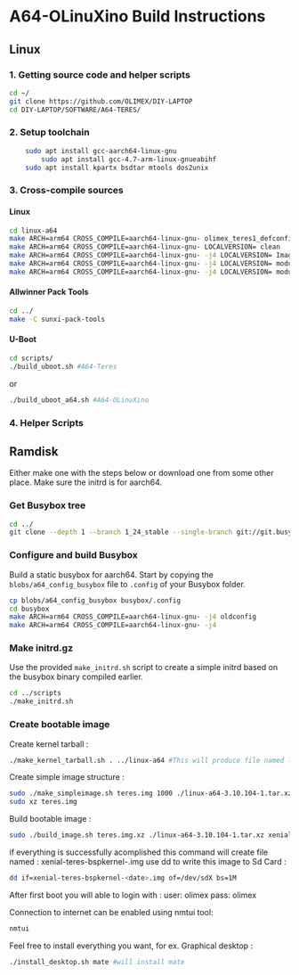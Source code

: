 # A64-OLinuXino Build Instructions

## Linux

### 1. Getting source code and helper scripts
	
```bash
cd ~/
git clone https://github.com/OLIMEX/DIY-LAPTOP
cd DIY-LAPTOP/SOFTWARE/A64-TERES/
```
### 2. Setup toolchain
```bash
	sudo apt install gcc-aarch64-linux-gnu
        sudo apt install gcc-4.7-arm-linux-gnueabihf
	sudo apt install kpartx bsdtar mtools dos2unix
```

### 3. Cross-compile sources

#### Linux
```bash
cd linux-a64
make ARCH=arm64 CROSS_COMPILE=aarch64-linux-gnu- olimex_teres1_defconfig
make ARCH=arm64 CROSS_COMPILE=aarch64-linux-gnu- LOCALVERSION= clean
make ARCH=arm64 CROSS_COMPILE=aarch64-linux-gnu- -j4 LOCALVERSION= Image
make ARCH=arm64 CROSS_COMPILE=aarch64-linux-gnu- -j4 LOCALVERSION= modules
make ARCH=arm64 CROSS_COMPILE=aarch64-linux-gnu- -j4 LOCALVERSION= modules_install  INSTALL_MOD_PATH=out INSTALL_MOD_STRIP=1
```
#### Allwinner Pack Tools 
```bash
cd ../
make -C sunxi-pack-tools
```
#### U-Boot
```bash
cd scripts/
./build_uboot.sh #A64-Teres
```
or 
```bash
./build_uboot_a64.sh #A64-OLinuXino
```
### 4. Helper Scripts
## Ramdisk

Either make one with the steps below or download one from some other place.
Make sure the initrd is for aarch64.

### Get Busybox tree

```bash
cd ../
git clone --depth 1 --branch 1_24_stable --single-branch git://git.busybox.net/busybox busybox
```

### Configure and build Busybox

Build a static busybox for aarch64. Start by copying the `blobs/a64_config_busybox`
file to `.config` of your Busybox folder.

```bash
cp blobs/a64_config_busybox busybox/.config
cd busybox 
make ARCH=arm64 CROSS_COMPILE=aarch64-linux-gnu- -j4 oldconfig
make ARCH=arm64 CROSS_COMPILE=aarch64-linux-gnu- -j4
```

### Make initrd.gz

Use the provided `make_initrd.sh` script to create a simple initrd based on
the busybox binary compiled earlier.

```bash
cd ../scripts
./make_initrd.sh
```
### Create bootable image

Create kernel tarball :
```bash 
./make_kernel_tarball.sh . ../linux-a64 #This will produce file named linux-a64-xx.yy.zz.tar.xz 
```

Create simple image structure :
```bash
sudo ./make_simpleimage.sh teres.img 1000 ./linux-a64-3.10.104-1.tar.xz 
sudo xz teres.img
```

Build bootable image :
```bash
sudo ./build_image.sh teres.img.xz ./linux-a64-3.10.104-1.tar.xz xenial
```

if everything is successfully acomplished this command will create file named :
xenial-teres-bspkernel-<date>.img
use dd to write this image to Sd Card : 
```bash
dd if=xenial-teres-bspkernel-<date>.img of=/dev/sdX bs=1M
```

After first boot you will able to login with : 
user: olimex
pass: olimex

Connection to internet can be enabled using nmtui tool:
```bash
nmtui
```

Feel free to install everything you want, for ex. Graphical desktop : 
```bash
./install_desktop.sh mate #will install mate 
```

